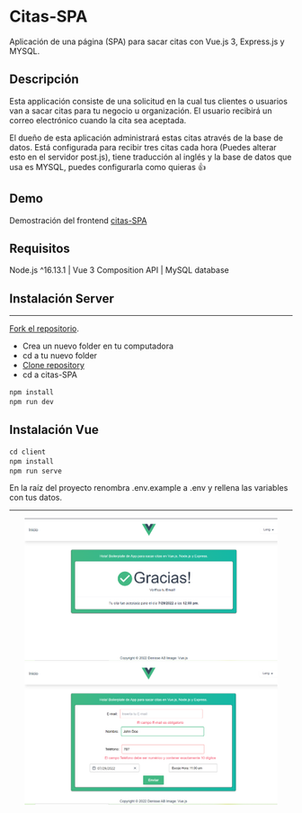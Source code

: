 # Citas-SPA

Aplicación de una página (SPA) para sacar citas con Vue.js 3, Express.js y MYSQL.

## Descripción

Esta applicación consiste de una solicitud en la cual tus clientes o usuarios van a sacar citas para tu negocio u organización. El usuario recibirá un correo electrónico cuando la cita sea aceptada.

El dueño de esta aplicación administrará estas citas através de la base de datos. Está configurada para recibir tres citas cada hora (Puedes alterar esto en el servidor post.js), tiene traducción al inglés y la base de datos que usa es MYSQL, puedes configurarla como quieras :thumbsup:

## Demo

Demostración del frontend
[citas-SPA](https://denisse-ab.github.io/app-pages-v2/)

## Requisitos

Node.js ^16.13.1 | Vue 3 Composition API | MySQL database

## Instalación Server
---
[Fork el repositorio](https://docs.github.com/es/get-started/quickstart/fork-a-repo).

- Crea un nuevo folder en tu computadora
- cd a tu nuevo folder
- [Clone repository](https://docs.github.com/es/get-started/quickstart/fork-a-repo#cloning-your-forked-repository)
- cd a citas-SPA

```javascript
npm install
npm run dev
```

## Instalación Vue

```javascript
cd client
npm install
npm run serve
```

En la raíz del proyecto renombra .env.example a .env y rellena las variables con tus datos.

---

<p align="center">
  <img src="screenshots\screenshot(1).png" width="450" alt="screenshot">
  <img src="screenshots\screenshot(2).png" width="450" alt="screenshot">
</p>
